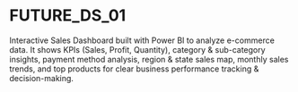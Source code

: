 # FUTURE_DS_01
Interactive Sales Dashboard built with Power BI to analyze e-commerce data. It shows KPIs (Sales, Profit, Quantity), category &amp; sub-category insights, payment method analysis, region &amp; state sales map, monthly sales trends, and top products for clear business performance tracking &amp; decision-making.
